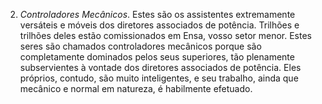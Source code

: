 ﻿2. <I>Controladores Mecânicos</I>. Estes são os assistentes extremamente versáteis e móveis dos diretores associados de potência. Trilhões e trilhões deles estão comissionados em Ensa, vosso setor menor. Estes seres são chamados controladores mecânicos porque são completamente dominados pelos seus superiores, tão plenamente subservientes à vontade dos diretores associados de potência. Eles próprios, contudo, são muito inteligentes, e seu trabalho, ainda que mecânico e normal em natureza, é habilmente efetuado.